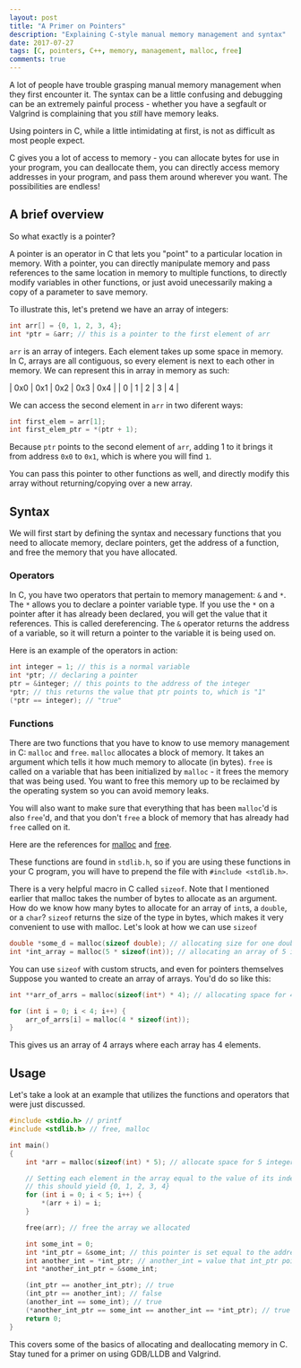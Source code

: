 ```yaml
---
layout: post
title: "A Primer on Pointers"
description: "Explaining C-style manual memory management and syntax"
date: 2017-07-27
tags: [C, pointers, C++, memory, management, malloc, free]
comments: true
---
```


A lot of people have trouble grasping manual memory management when they first
encounter it. The syntax can be a little confusing and debugging can be
an extremely painful process - whether you have a segfault or Valgrind is
complaining that you _still_ have memory leaks.

Using pointers in C, while a little intimidating at first, is not as difficult
as most people expect.

C gives you a lot of access to memory - you can allocate bytes for use in
your program, you can deallocate them, you can directly access
memory addresses in your program, and pass them around wherever you want.
The possibilities are endless!

## A brief overview

So what exactly is a pointer?

A pointer is an operator in C that lets you "point" to a particular location in
memory. With a pointer, you can directly manipulate memory and pass references
to the same location in memory to multiple functions, to directly modify variables
in other functions, or just avoid unecessarily
making a copy of a parameter to save memory.

To illustrate this, let's pretend we have an array of integers:

```c
int arr[] = {0, 1, 2, 3, 4};
int *ptr = &arr; // this is a pointer to the first element of arr
```

`arr` is an array of integers. Each element takes up some space in memory.
In C, arrays are all contiguous, so every element is next to each other
in memory. We can represent this in array in memory as such:

| 0x0 | 0x1 | 0x2 | 0x3 | 0x4 |
| 0 | 1 | 2 | 3 | 4 |

We can access the second element in `arr` in two diferent ways:

```c
int first_elem = arr[1];
int first_elem_ptr = *(ptr + 1);
```

Because `ptr` points to the second element of `arr`, adding 1 to it brings it from
address `0x0` to `0x1`, which is where you will find `1`.

You can pass this pointer to other functions as well, and directly modify
this array without returning/copying over a new array.

## Syntax

We will first start by defining the syntax and necessary functions that
you need to allocate memory, declare pointers, get the address of a
function, and free the memory that you have allocated.

### Operators

In C, you have two operators that pertain to memory management: `&` and `*`.
The `*` allows you to declare a pointer variable type. If you use the `*` on
a pointer after it has already been declared, you will get the value that it
references. This is called dereferencing. The `&` operator returns the address
of a variable, so it will return a pointer to the variable it is being used on.

Here is an example of the operators in action:

```c
int integer = 1; // this is a normal variable
int *ptr; // declaring a pointer
ptr = &integer; // this points to the address of the integer
*ptr; // this returns the value that ptr points to, which is "1"
(*ptr == integer); // "true"
```

### Functions

There are two functions that you have to know to use memory management in C:
`malloc` and `free`. `malloc` allocates a block of memory. It takes an
argument which tells it how much memory to allocate (in bytes).
`free` is called on a variable that has been initialized by `malloc` -
it frees the memory that was being used. You want to free this memory
up to be reclaimed by the operating system so you can avoid memory
leaks.

You will also want to make sure that everything that has been `malloc`'d
is also `free`'d, and that you don't `free` a block of memory that has
already had `free` called on it.

Here are the references for [malloc](https://www.gnu.org/software/libc/manual/html_node/Basic-Allocation.html)
and [free](http://en.cppreference.com/w/c/memory/free).

These functions are found in `stdlib.h`, so if you are using these
functions in your C program, you will have to prepend the file with
`#include <stdlib.h>`.

There is a very helpful macro in C called `sizeof`. Note that I mentioned
earlier that malloc takes the number of bytes to allocate as an argument.
How do we know how many bytes to allocate for an array of `int`s,
a `double`, or a `char`? `sizeof` returns the size of the type in bytes,
which makes it very convenient to use with malloc. Let's look at how we
can use `sizeof`

```c
double *some_d = malloc(sizeof double); // allocating size for one double
int *int_array = malloc(5 * sizeof(int)); // allocating an array of 5 integers
```

You can use `sizeof` with custom structs, and even for pointers themselves
Suppose you wanted to create an array of arrays. You'd do so like this:

```c
int **arr_of_arrs = malloc(sizeof(int*) * 4); // allocating space for 4 arrays

for (int i = 0; i < 4; i++) {
    arr_of_arrs[i] = malloc(4 * sizeof(int));
}
```

This gives us an array of 4 arrays where each array has 4 elements.

## Usage

Let's take a look at an example that utilizes the functions and operators that
were just discussed.

```c
#include <stdio.h> // printf
#include <stdlib.h> // free, malloc

int main()
{
    int *arr = malloc(sizeof(int) * 5); // allocate space for 5 integers

    // Setting each element in the array equal to the value of its index
    // this should yield {0, 1, 2, 3, 4}
    for (int i = 0; i < 5; i++) {
        *(arr + i) = i;
    }

    free(arr); // free the array we allocated

    int some_int = 0;
    int *int_ptr = &some_int; // this pointer is set equal to the address of some_int
    int another_int = *int_ptr; // another_int = value that int_ptr points to
    int *another_int_ptr = &some_int;

    (int_ptr == another_int_ptr); // true
    (int_ptr == another_int); // false
    (another_int == some_int); // true
    (*another_int_ptr == some_int == another_int == *int_ptr); // true
    return 0;
}
```

This covers some of the basics of allocating and deallocating memory in C.
Stay tuned for a primer on using GDB/LLDB and Valgrind.
